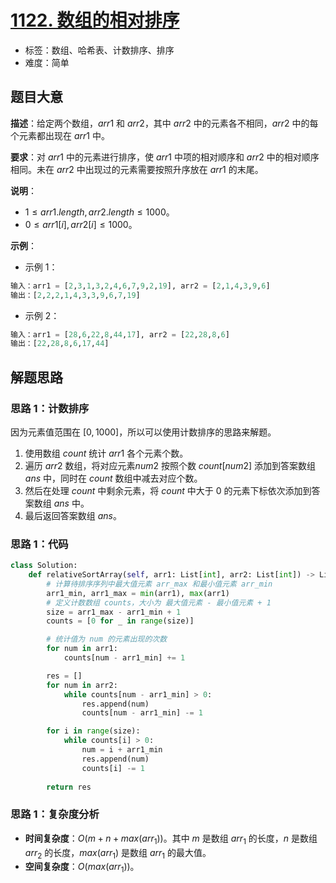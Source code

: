 # [1122. 数组的相对排序](https://leetcode.cn/problems/relative-sort-array/)

- 标签：数组、哈希表、计数排序、排序
- 难度：简单

## 题目大意

**描述**：给定两个数组，$arr1$ 和 $arr2$，其中 $arr2$ 中的元素各不相同，$arr2$ 中的每个元素都出现在 $arr1$ 中。

**要求**：对 $arr1$ 中的元素进行排序，使 $arr1$ 中项的相对顺序和 $arr2$ 中的相对顺序相同。未在 $arr2$ 中出现过的元素需要按照升序放在 $arr1$ 的末尾。

**说明**：

- $1 \le arr1.length, arr2.length \le 1000$。
- $0 \le arr1[i], arr2[i] \le 1000$。

**示例**：

- 示例 1：

```python
输入：arr1 = [2,3,1,3,2,4,6,7,9,2,19], arr2 = [2,1,4,3,9,6]
输出：[2,2,2,1,4,3,3,9,6,7,19]
```

- 示例 2：

```python
输入：arr1 = [28,6,22,8,44,17], arr2 = [22,28,8,6]
输出：[22,28,8,6,17,44]
```

## 解题思路

### 思路 1：计数排序

因为元素值范围在 $[0, 1000]$，所以可以使用计数排序的思路来解题。

1. 使用数组 $count$ 统计 $arr1$ 各个元素个数。
2. 遍历 $arr2$ 数组，将对应元素$num2$ 按照个数 $count[num2]$ 添加到答案数组 $ans$ 中，同时在 $count$ 数组中减去对应个数。
3. 然后在处理 $count$ 中剩余元素，将 $count$ 中大于 $0$ 的元素下标依次添加到答案数组 $ans$ 中。
4. 最后返回答案数组 $ans$。

### 思路 1：代码

```python
class Solution:
    def relativeSortArray(self, arr1: List[int], arr2: List[int]) -> List[int]:
        # 计算待排序序列中最大值元素 arr_max 和最小值元素 arr_min
        arr1_min, arr1_max = min(arr1), max(arr1)
        # 定义计数数组 counts，大小为 最大值元素 - 最小值元素 + 1
        size = arr1_max - arr1_min + 1
        counts = [0 for _ in range(size)]

        # 统计值为 num 的元素出现的次数
        for num in arr1:
            counts[num - arr1_min] += 1

        res = []
        for num in arr2:
            while counts[num - arr1_min] > 0:
                res.append(num)
                counts[num - arr1_min] -= 1

        for i in range(size):
            while counts[i] > 0:
                num = i + arr1_min
                res.append(num)
                counts[i] -= 1
        
        return res
```

### 思路 1：复杂度分析

- **时间复杂度**：$O(m + n + max(arr_1))$。其中 $m$ 是数组 $arr_1$ 的长度，$n$ 是数组 $arr_2$ 的长度，$max(arr_1)$ 是数组 $arr_1$ 的最大值。
- **空间复杂度**：$O(max(arr_1))$。



